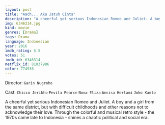 ```yaml
---
layout: post
title: "Aach... Aku Jatuh Cinta"
description: "A cheerful yet serious Indonesian Romeo and Juliet. A boy and a girl from the same district, but with difficult childhoods and other reasons not to acknowledge their love. Through the colorful and musical retro style - the 1970s came late to Indonesia - shines a chaotic political and social era..."
img: 6346314.jpg
kind: movie
genres: [Drama]
tags: Drama 
language: Indonesian
year: 2016
imdb_rating: 6.5
votes: 51
imdb_id: 6346314
netflix_id: 81037986
color: 774936
---
```

Director: `Garin Nugroho`  

Cast: `Chicco Jerikho` `Pevita Pearce` `Nova Eliza` `Annisa Hertami` `Joko Kamto` 

A cheerful yet serious Indonesian Romeo and Juliet. A boy and a girl from the same district, but with difficult childhoods and other reasons not to acknowledge their love. Through the colorful and musical retro style - the 1970s came late to Indonesia - shines a chaotic political and social era.